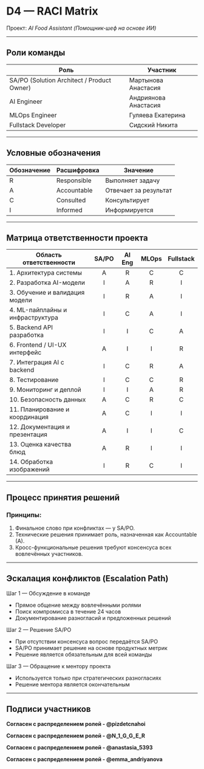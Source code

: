 # D4 — RACI Matrix  
Проект: *AI Food Assistant (Помощник-шеф на основе ИИ)*  

---

##  Роли команды

| Роль | Участник |
|------|-----------|
| SA/PO (Solution Architect / Product Owner) | Мартынова Анастасия |
| AI Engineer | Андриянова Анастасия |
| MLOps Engineer | Гуляева Екатерина |
| Fullstack Developer | Сидский Никита |

---

##  Условные обозначения

| Обозначение | Расшифровка | Значение |
|--------------|-------------|-----------|
| R | Responsible | Выполняет задачу |
| A | Accountable | Отвечает за результат |
| C | Consulted | Консультирует |
| I | Informed | Информируется |

---

##  Матрица ответственности проекта

| Область ответственности | SA/PO | AI Eng | MLOps | Fullstack |
|--------------------------|:-----:|:------:|:------:|:-----------:|
| 1. Архитектура системы | A | R | C | C |
| 2. Разработка AI-модели | I | A | R | I |
| 3. Обучение и валидация модели | I | R | A | I |
| 4. ML-пайплайны и инфраструктура | I | C | A | I |
| 5. Backend API разработка | I | I | C | A |
| 6. Frontend / UI-UX интерфейс | A | I | I | R |
| 7. Интеграция AI с backend | I | C | R | A |
| 8. Тестирование | I | C | C | R |
| 9. Мониторинг и деплой | I | I | A | R |
| 10. Безопасность данных | A | C | R | C |
| 11. Планирование и координация | A | C | I | I |
| 12. Документация и презентация | A | I | I | C |
| 13. Оценка качества блюд | A | R | I | I |
| 14. Обработка изображений | I | R | C | I |

---

## Процесс принятия решений

### Принципы:
1. Финальное слово при конфликтах — у SA/PO.  
2. Технические решения принимает роль, назначенная как Accountable (A).  
3. Кросс-функциональные решения требуют консенсуса всех вовлечённых участников.  

---

##  Эскалация конфликтов (Escalation Path)

Шаг 1 — Обсуждение в команде  
- Прямое общение между вовлечёнными ролями  
- Поиск компромисса в течение 24 часов  
- Документирование разногласий и предложенных решений  

Шаг 2 — Решение SA/PO  
- При отсутствии консенсуса вопрос передаётся SA/PO  
- SA/PO принимает решение на основе продуктных метрик  
- Решение является обязательным для всей команды  

Шаг 3 — Обращение к ментору проекта  
- Используется только при стратегических разногласиях  
- Решение ментора является окончательным  

---

## Подписи участников

**Согласен с распределением ролей - @pizdetcnahoi**

**Согласен с распределением ролей - @N_1_G_G_E_R**

**Согласен с распределением ролей - @anastasia_5393**

**Согласен с распределением ролей - @emma_andriyanova**


